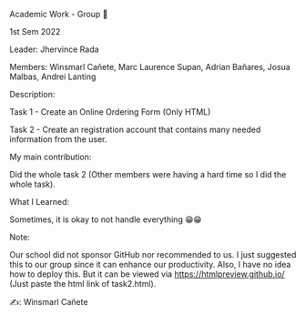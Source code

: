 Academic Work - Group 📝

1st Sem 2022

Leader:  Jhervince Rada

Members: Winsmarl Cañete, Marc Laurence Supan, Adrian Bañares, Josua Malbas, Andrei Lanting
         
         
Description: 

  Task 1 - Create an Online Ordering Form (Only HTML)
  
  Task 2 - Create an registration account that contains many needed information from the user.
         
         
My main contribution:
        
   Did the whole task 2 (Other members were having a hard time so I did the whole task).
   

What I Learned:

   Sometimes, it is okay to not handle everything 😁😁
         
               
Note:

   Our school did not sponsor GitHub nor recommended to us. I just suggested this to our group since it can enhance our productivity.
   Also, I have no idea how to deploy this. But it can be viewed via https://htmlpreview.github.io/ (Just paste the html link of task2.html).
   
✍️: Winsmarl Cañete
